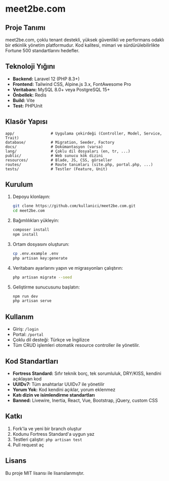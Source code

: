 # meet2be.com

## Proje Tanımı
meet2be.com, çoklu tenant destekli, yüksek güvenlikli ve performans odaklı bir etkinlik yönetim platformudur. Kod kalitesi, mimari ve sürdürülebilirlikte Fortune 500 standartlarını hedefler.

## Teknoloji Yığını
- **Backend:** Laravel 12 (PHP 8.3+)
- **Frontend:** Tailwind CSS, Alpine.js 3.x, FontAwesome Pro
- **Veritabanı:** MySQL 8.0+ veya PostgreSQL 15+
- **Önbellek:** Redis
- **Build:** Vite
- **Test:** PHPUnit

## Klasör Yapısı
```
app/                # Uygulama çekirdeği (Controller, Model, Service, Trait)
database/           # Migration, Seeder, Factory
docs/               # Dokümantasyon (varsa)
lang/               # Çoklu dil dosyaları (en, tr, ...)
public/             # Web sunucu kök dizini
resources/          # Blade, JS, CSS, görseller
routes/             # Route tanımları (site.php, portal.php, ...)
tests/              # Testler (Feature, Unit)
```

## Kurulum
1. Depoyu klonlayın:
   ```bash
   git clone https://github.com/kullanici/meet2be.com.git
   cd meet2be.com
   ```
2. Bağımlılıkları yükleyin:
   ```bash
   composer install
   npm install
   ```
3. Ortam dosyasını oluşturun:
   ```bash
   cp .env.example .env
   php artisan key:generate
   ```
4. Veritabanı ayarlarını yapın ve migrasyonları çalıştırın:
   ```bash
   php artisan migrate --seed
   ```
5. Geliştirme sunucusunu başlatın:
   ```bash
   npm run dev
   php artisan serve
   ```

## Kullanım
- Giriş: `/login`
- Portal: `/portal`
- Çoklu dil desteği: Türkçe ve İngilizce
- Tüm CRUD işlemleri otomatik resource controller ile yönetilir.

## Kod Standartları
- **Fortress Standard:** Sıfır teknik borç, tek sorumluluk, DRY/KISS, kendini açıklayan kod
- **UUIDv7:** Tüm anahtarlar UUIDv7 ile yönetilir
- **Yorum Yok:** Kod kendini açıklar, yorum eklenmez
- **Katı dizin ve isimlendirme standartları**
- **Banned:** Livewire, Inertia, React, Vue, Bootstrap, jQuery, custom CSS

## Katkı
1. Fork'la ve yeni bir branch oluştur
2. Kodunu Fortress Standard'a uygun yaz
3. Testleri çalıştır: `php artisan test`
4. Pull request aç

## Lisans
Bu proje MIT lisansı ile lisanslanmıştır.
